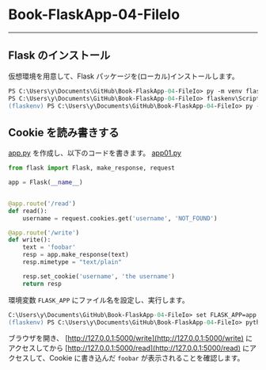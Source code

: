# Book-FlaskApp-04-FileIo

---

## Flask のインストール

仮想環境を用意して、Flask パッケージを(ローカル)インストールします。

```ps
PS C:\Users\y\Documents\GitHub\Book-FlaskApp-04-FileIo> py -m venv flaskenv
PS C:\Users\y\Documents\GitHub\Book-FlaskApp-04-FileIo> flaskenv\Scripts\activate
(flaskenv) PS C:\Users\y\Documents\GitHub\Book-FlaskApp-04-FileIo> py -m pip install Flask
```

## Cookie を読み書きする

[app.py](app.py) を作成し、以下のコードを書きます。 [app01.py](app01.py)

```py
from flask import Flask, make_response, request

app = Flask(__name__)


@app.route('/read')
def read():
    username = request.cookies.get('username', 'NOT_FOUND')

@app.route('/write')
def write():
    text = 'foobar'
    resp = app.make_response(text)
    resp.mimetype = "text/plain"

    resp.set_cookie('username', 'the username')
    return resp
```

環境変数 `FLASK_APP` にファイル名を設定し、実行します。

```ps
C:\Users\y\Documents\GitHub\Book-FlaskApp-04-FileIo> set FLASK_APP=app.py
(flaskenv) PS C:\Users\y\Documents\GitHub\Book-FlaskApp-04-FileIo> python -m flask run
```

ブラウザを開き、 [http://127.0.0.1:5000/write](http://127.0.0.1:5000/write) にアクセスしてから [http://127.0.0.1:5000/read](http://127.0.0.1:5000/read) にアクセスして、Cookie に書き込んだ `foobar` が表示されることを確認します。

